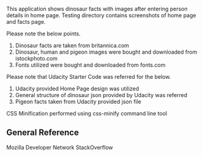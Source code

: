 This application shows dinosaur facts with images after entering person details in home page.
Testing directory contains screenshots of home page and facts page.

Please note the below points.

1. Dinosaur facts are taken from britannica.com
2. Dinosaur, human and pigeon images were bought and downloaded from istockphoto.com
3. Fonts utilized were bought and downloaded from fonts.com

Please note that Udacity Starter Code was referred for the below.

1. Udacity provided Home Page design was utilized
2. General structure of dinosaur json provided by Udacity was referred
3. Pigeon facts taken from Udacity provided json file

CSS Minification performed using css-minify command line tool

General Reference
-----------------
Mozilla Developer Network
StackOverflow
